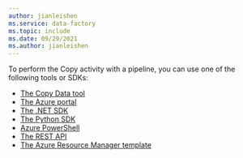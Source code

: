 ```yaml
---
author: jianleishen
ms.service: data-factory
ms.topic: include
ms.date: 09/29/2021
ms.author: jianleishen
---
```

<!--
    Separate the generic "Get started" paragraph from each connector-* article in azure-docs-pr/ to ease future central update.
-->

To perform the Copy activity with a pipeline, you can use one of the following tools or SDKs:

- [The Copy Data tool](../quickstart-create-data-factory-copy-data-tool.md)
- [The Azure portal](../quickstart-create-data-factory-portal.md)
- [The .NET SDK](../quickstart-create-data-factory-dot-net.md)
- [The Python SDK](../quickstart-create-data-factory-python.md)
- [Azure PowerShell](../quickstart-create-data-factory-powershell.md)
- [The REST API](../quickstart-create-data-factory-rest-api.md)
- [The Azure Resource Manager template](../quickstart-create-data-factory-resource-manager-template.md)

